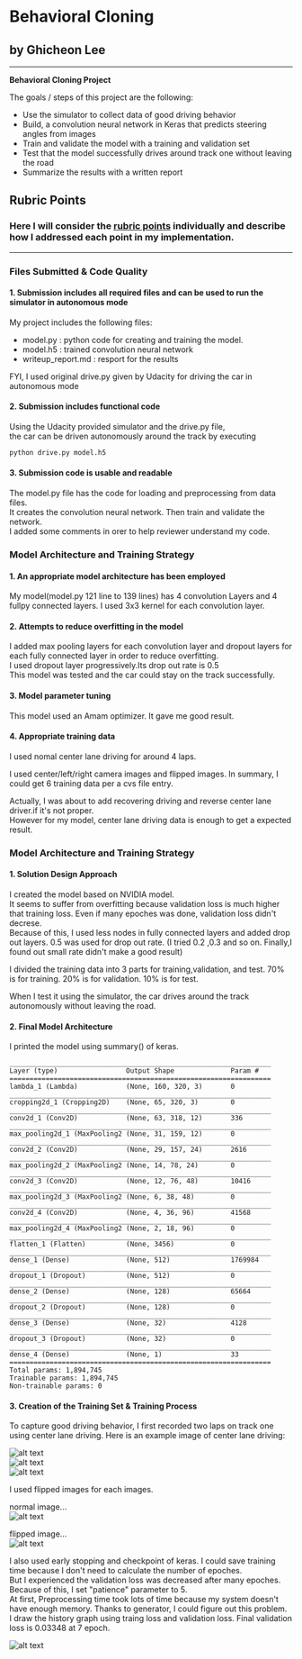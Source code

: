 # **Behavioral Cloning** 

## by Ghicheon Lee

---
**Behavioral Cloning Project**

The goals / steps of this project are the following:
* Use the simulator to collect data of good driving behavior
* Build, a convolution neural network in Keras that predicts steering angles from images
* Train and validate the model with a training and validation set
* Test that the model successfully drives around track one without leaving the road
* Summarize the results with a written report


[//]: # (Image References)

[center_image]: ./center_2017_12_30_21_40_10_739.jpg   "center"
[left_image]:  ./left_2017_12_30_21_40_10_739.jpg      "left"
[right_image]: ./right_2017_12_30_21_40_10_739.jpg     "right"

[normal_image]:   ./left_2017_12_30_21_40_10_739.jpg      "normal"
[flipped_image]:  ./flipped_left_2017_12_30_21_40_10_739.jpg   "Flipped"

[history_image]:  ./train_valid_history.png   "train_valid_loss"

## Rubric Points
### Here I will consider the [rubric points](https://review.udacity.com/#!/rubrics/432/view) individually and describe how I addressed each point in my implementation.  

---
### Files Submitted & Code Quality

#### 1. Submission includes all required files and can be used to run the simulator in autonomous mode

My project includes the following files:
* model.py : python code for creating and training the model.    
* model.h5 : trained convolution neural network      
* writeup_report.md : resport for the results     

FYI, I used original drive.py given by Udacity for driving the car in autonomous mode    

#### 2. Submission includes functional code
Using the Udacity provided simulator and the drive.py file,    
the car can be driven autonomously around the track by executing     

```sh
python drive.py model.h5
```

#### 3. Submission code is usable and readable

The model.py file has the code for loading and preprocessing from data files.      
It creates the convolution neural network. Then train and validate the network.      
I added some comments in orer to help reviewer understand my code.   

### Model Architecture and Training Strategy

#### 1. An appropriate model architecture has been employed
My model(model.py 121 line to 139 lines) has 4 convolution Layers and 4 fullpy connected layers. I used 3x3 kernel for each convolution layer. 

#### 2. Attempts to reduce overfitting in the model

I added max pooling layers for each convolution layer and dropout layers for each fully connected layer in order to reduce overfitting.   
I used dropout layer progressively.Its drop out rate is 0.5     
This model was tested and the car could stay on the track successfully.     


#### 3. Model parameter tuning

This model used an Amam optimizer. It gave me good result. 

#### 4. Appropriate training data

I used nomal center lane driving for around 4 laps.    

I used center/left/right camera images and flipped images. In summary, I could get 6 training  data per a cvs file entry. 

Actually, I was about to add recovering driving and reverse center lane driver.if it's not proper.     
However for my model, center lane driving data is enough to get a expected result.   

### Model Architecture and Training Strategy

#### 1. Solution Design Approach

I created the model based on NVIDIA model.    
It seems to suffer from overfitting  because validation loss is much higher that training loss. Even if many epoches was done, validation loss didn't decrese.    
Because of this, I used less nodes in fully connected layers and added drop out layers.  0.5 was used for  drop out rate. (I tried 0.2 ,0.3 and so on. Finally,I found out small rate didn't make a good result)   

I divided the training data into 3 parts for training,validation, and test. 70% is for training. 20% is for validation. 10% is for test.

When I test it using the simulator, the car drives around the track autonomously without leaving the road.

#### 2. Final Model Architecture

I printed the model using summary() of keras.          

```
_________________________________________________________________
Layer (type)                 Output Shape              Param #
=================================================================
lambda_1 (Lambda)            (None, 160, 320, 3)       0
_________________________________________________________________
cropping2d_1 (Cropping2D)    (None, 65, 320, 3)        0
_________________________________________________________________
conv2d_1 (Conv2D)            (None, 63, 318, 12)       336
_________________________________________________________________
max_pooling2d_1 (MaxPooling2 (None, 31, 159, 12)       0
_________________________________________________________________
conv2d_2 (Conv2D)            (None, 29, 157, 24)       2616
_________________________________________________________________
max_pooling2d_2 (MaxPooling2 (None, 14, 78, 24)        0
_________________________________________________________________
conv2d_3 (Conv2D)            (None, 12, 76, 48)        10416
_________________________________________________________________
max_pooling2d_3 (MaxPooling2 (None, 6, 38, 48)         0
_________________________________________________________________
conv2d_4 (Conv2D)            (None, 4, 36, 96)         41568
_________________________________________________________________
max_pooling2d_4 (MaxPooling2 (None, 2, 18, 96)         0
_________________________________________________________________
flatten_1 (Flatten)          (None, 3456)              0
_________________________________________________________________
dense_1 (Dense)              (None, 512)               1769984
_________________________________________________________________
dropout_1 (Dropout)          (None, 512)               0
_________________________________________________________________
dense_2 (Dense)              (None, 128)               65664
_________________________________________________________________
dropout_2 (Dropout)          (None, 128)               0
_________________________________________________________________
dense_3 (Dense)              (None, 32)                4128
_________________________________________________________________
dropout_3 (Dropout)          (None, 32)                0
_________________________________________________________________
dense_4 (Dense)              (None, 1)                 33
=================================================================
Total params: 1,894,745
Trainable params: 1,894,745
Non-trainable params: 0

```


#### 3. Creation of the Training Set & Training Process

To capture good driving behavior, I first recorded two laps on track one using center lane driving. Here is an example image of center lane driving:

![alt text][center_image]         
![alt text][left_image]            
![alt text][right_image]         

I used flipped images for each images.      

normal image...     
![alt text][normal_image]          

flipped image...   
![alt text][flipped_image]          

I also used early stopping and checkpoint of keras. I could save training time  because I don't need to calculate the number of epoches.    
But I experienced the validation loss was decreased after many epoches. Because of this, I set "patience" parameter to 5.    
At first, Preprocessing time took lots of time because my system doesn't have enough memory. Thanks to generator, I could figure out this problem.    
I draw the history graph using traing loss and validation loss.   Final validation loss is 0.03348 at 7 epoch.

![alt text][history_image]


